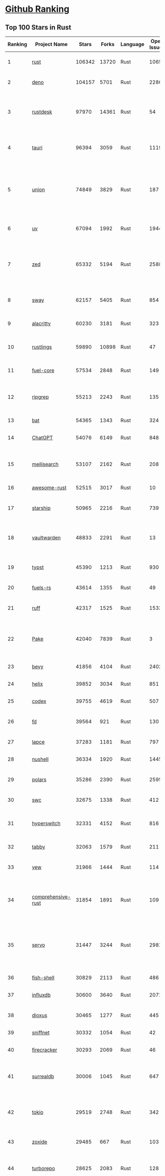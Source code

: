 [Github Ranking](../README.md)
==========

## Top 100 Stars in Rust

| Ranking | Project Name | Stars | Forks | Language | Open Issues | Description | Last Commit |
| ------- | ------------ | ----- | ----- | -------- | ----------- | ----------- | ----------- |
| 1 | [rust](https://github.com/rust-lang/rust) | 106342 | 13720 | Rust | 10658 | Empowering everyone to build reliable and efficient software. | 2025-09-09T18:14:26Z |
| 2 | [deno](https://github.com/denoland/deno) | 104157 | 5701 | Rust | 2286 | A modern runtime for JavaScript and TypeScript. | 2025-09-09T18:14:12Z |
| 3 | [rustdesk](https://github.com/rustdesk/rustdesk) | 97970 | 14361 | Rust | 54 | An open-source remote desktop application designed for self-hosting, as an alternative to TeamViewer. | 2025-09-09T14:03:27Z |
| 4 | [tauri](https://github.com/tauri-apps/tauri) | 96394 | 3059 | Rust | 1119 | Build smaller, faster, and more secure desktop and mobile applications with a web frontend. | 2025-09-09T04:48:33Z |
| 5 | [union](https://github.com/unionlabs/union) | 74849 | 3829 | Rust | 187 | The trust-minimized, zero-knowledge bridging protocol, designed for censorship resistance, extremely high security, and usage in decentralized finance. | 2025-09-09T19:01:10Z |
| 6 | [uv](https://github.com/astral-sh/uv) | 67094 | 1992 | Rust | 1944 | An extremely fast Python package and project manager, written in Rust. | 2025-09-09T17:34:57Z |
| 7 | [zed](https://github.com/zed-industries/zed) | 65332 | 5194 | Rust | 2588 | Code at the speed of thought – Zed is a high-performance, multiplayer code editor from the creators of Atom and Tree-sitter. | 2025-09-09T19:00:25Z |
| 8 | [sway](https://github.com/FuelLabs/sway) | 62157 | 5405 | Rust | 854 | 🌴 Empowering everyone to build reliable and efficient smart contracts. | 2025-09-09T06:20:03Z |
| 9 | [alacritty](https://github.com/alacritty/alacritty) | 60230 | 3181 | Rust | 323 | A cross-platform, OpenGL terminal emulator. | 2025-09-01T17:11:21Z |
| 10 | [rustlings](https://github.com/rust-lang/rustlings) | 59890 | 10898 | Rust | 47 | :crab: Small exercises to get you used to reading and writing Rust code! | 2025-08-21T22:05:36Z |
| 11 | [fuel-core](https://github.com/FuelLabs/fuel-core) | 57534 | 2848 | Rust | 149 | Rust full node implementation of the Fuel v2 protocol. | 2025-09-09T16:24:16Z |
| 12 | [ripgrep](https://github.com/BurntSushi/ripgrep) | 55213 | 2243 | Rust | 135 | ripgrep recursively searches directories for a regex pattern while respecting your gitignore | 2025-09-07T15:09:38Z |
| 13 | [bat](https://github.com/sharkdp/bat) | 54365 | 1343 | Rust | 324 | A cat(1) clone with wings. | 2025-09-04T06:38:23Z |
| 14 | [ChatGPT](https://github.com/lencx/ChatGPT) | 54076 | 6149 | Rust | 848 | 🔮 ChatGPT Desktop Application (Mac, Windows and Linux) | 2024-08-29T17:58:11Z |
| 15 | [meilisearch](https://github.com/meilisearch/meilisearch) | 53107 | 2162 | Rust | 208 | A lightning-fast search engine API bringing AI-powered hybrid search to your sites and applications. | 2025-09-09T19:03:05Z |
| 16 | [awesome-rust](https://github.com/rust-unofficial/awesome-rust) | 52515 | 3017 | Rust | 10 | A curated list of Rust code and resources. | 2025-09-07T16:18:46Z |
| 17 | [starship](https://github.com/starship/starship) | 50965 | 2216 | Rust | 739 | ☄🌌️  The minimal, blazing-fast, and infinitely customizable prompt for any shell! | 2025-09-09T17:11:48Z |
| 18 | [vaultwarden](https://github.com/dani-garcia/vaultwarden) | 48833 | 2291 | Rust | 13 | Unofficial Bitwarden compatible server written in Rust, formerly known as bitwarden_rs | 2025-08-29T11:14:40Z |
| 19 | [typst](https://github.com/typst/typst) | 45390 | 1213 | Rust | 930 | A new markup-based typesetting system that is powerful and easy to learn. | 2025-09-09T15:04:22Z |
| 20 | [fuels-rs](https://github.com/FuelLabs/fuels-rs) | 43614 | 1355 | Rust | 49 | Fuel Network Rust SDK | 2025-08-21T01:32:58Z |
| 21 | [ruff](https://github.com/astral-sh/ruff) | 42317 | 1525 | Rust | 1533 | An extremely fast Python linter and code formatter, written in Rust. | 2025-09-09T18:59:24Z |
| 22 | [Pake](https://github.com/tw93/Pake) | 42040 | 7839 | Rust | 3 | 🤱🏻 Turn any webpage into a desktop app with one command. 🤱🏻 一键打包网页生成轻量桌面应用。 | 2025-09-07T09:54:24Z |
| 23 | [bevy](https://github.com/bevyengine/bevy) | 41856 | 4104 | Rust | 2402 | A refreshingly simple data-driven game engine built in Rust | 2025-09-08T22:39:35Z |
| 24 | [helix](https://github.com/helix-editor/helix) | 39852 | 3034 | Rust | 851 | A post-modern modal text editor. | 2025-09-08T23:03:42Z |
| 25 | [codex](https://github.com/openai/codex) | 39755 | 4619 | Rust | 507 | Lightweight coding agent that runs in your terminal | 2025-09-09T19:00:53Z |
| 26 | [fd](https://github.com/sharkdp/fd) | 39564 | 921 | Rust | 130 | A simple, fast and user-friendly alternative to 'find' | 2025-09-06T01:22:08Z |
| 27 | [lapce](https://github.com/lapce/lapce) | 37283 | 1181 | Rust | 797 | Lightning-fast and Powerful Code Editor written in Rust | 2025-09-09T00:49:45Z |
| 28 | [nushell](https://github.com/nushell/nushell) | 36334 | 1920 | Rust | 1445 | A new type of shell | 2025-09-09T18:51:16Z |
| 29 | [polars](https://github.com/pola-rs/polars) | 35286 | 2390 | Rust | 2595 | Extremely fast Query Engine for DataFrames, written in Rust | 2025-09-09T14:37:06Z |
| 30 | [swc](https://github.com/swc-project/swc) | 32675 | 1338 | Rust | 412 | Rust-based platform for the Web | 2025-09-09T10:43:51Z |
| 31 | [hyperswitch](https://github.com/juspay/hyperswitch) | 32331 | 4152 | Rust | 816 | An open source payments switch written in Rust to make payments fast, reliable and affordable | 2025-09-09T18:29:15Z |
| 32 | [tabby](https://github.com/TabbyML/tabby) | 32063 | 1579 | Rust | 211 | Self-hosted AI coding assistant | 2025-08-26T20:03:41Z |
| 33 | [yew](https://github.com/yewstack/yew) | 31966 | 1444 | Rust | 114 | Rust / Wasm framework for creating reliable and efficient web applications | 2025-09-09T10:35:19Z |
| 34 | [comprehensive-rust](https://github.com/google/comprehensive-rust) | 31854 | 1891 | Rust | 109 | This is the Rust course used by the Android team at Google. It provides you the material to quickly teach Rust. | 2025-09-09T18:03:25Z |
| 35 | [servo](https://github.com/servo/servo) | 31447 | 3244 | Rust | 2981 | Servo aims to empower developers with a lightweight, high-performance alternative for embedding web technologies in applications. | 2025-09-09T14:59:18Z |
| 36 | [fish-shell](https://github.com/fish-shell/fish-shell) | 30829 | 2113 | Rust | 486 | The user-friendly command line shell. | 2025-09-08T09:47:55Z |
| 37 | [influxdb](https://github.com/influxdata/influxdb) | 30600 | 3640 | Rust | 2071 | Scalable datastore for metrics, events, and real-time analytics | 2025-09-09T17:36:34Z |
| 38 | [dioxus](https://github.com/DioxusLabs/dioxus) | 30465 | 1277 | Rust | 445 | Fullstack app framework for web, desktop, and mobile. | 2025-09-09T18:45:16Z |
| 39 | [sniffnet](https://github.com/GyulyVGC/sniffnet) | 30332 | 1054 | Rust | 42 | Comfortably monitor your Internet traffic 🕵️‍♂️ | 2025-09-09T13:27:02Z |
| 40 | [firecracker](https://github.com/firecracker-microvm/firecracker) | 30293 | 2069 | Rust | 46 | Secure and fast microVMs for serverless computing. | 2025-09-09T12:19:49Z |
| 41 | [surrealdb](https://github.com/surrealdb/surrealdb) | 30006 | 1045 | Rust | 647 | A scalable, distributed, collaborative, document-graph database, for the realtime web | 2025-09-09T17:22:48Z |
| 42 | [tokio](https://github.com/tokio-rs/tokio) | 29519 | 2748 | Rust | 342 | A runtime for writing reliable asynchronous applications with Rust. Provides I/O, networking, scheduling, timers, ... | 2025-09-09T13:52:58Z |
| 43 | [zoxide](https://github.com/ajeetdsouza/zoxide) | 29485 | 667 | Rust | 103 | A smarter cd command. Supports all major shells. | 2025-08-22T20:57:21Z |
| 44 | [turborepo](https://github.com/vercel/turborepo) | 28625 | 2083 | Rust | 128 | Build system optimized for JavaScript and TypeScript, written in Rust | 2025-09-09T03:54:00Z |
| 45 | [rust-course](https://github.com/sunface/rust-course) | 28607 | 2463 | Rust | 62 | “连续八年成为全世界最受喜爱的语言，无 GC 也无需手动内存管理、极高的性能和安全性、过程/OO/函数式编程、优秀的包管理、JS 未来基石" — 工作之余的第二语言来试试 Rust 吧。本书拥有全面且深入的讲解、生动贴切的示例、德芙般丝滑的内容，这可能是目前最用心的 Rust 中文学习教程 / Book  | 2025-08-26T01:08:34Z |
| 46 | [linera-protocol](https://github.com/linera-io/linera-protocol) | 28359 | 1898 | Rust | 463 | Main repository for the Linera protocol | 2025-09-09T18:30:59Z |
| 47 | [yazi](https://github.com/sxyazi/yazi) | 28122 | 604 | Rust | 43 | 💥 Blazing fast terminal file manager written in Rust, based on async I/O. | 2025-09-08T15:50:33Z |
| 48 | [just](https://github.com/casey/just) | 27571 | 579 | Rust | 300 | 🤖 Just a command runner | 2025-09-08T19:49:59Z |
| 49 | [iced](https://github.com/iced-rs/iced) | 27541 | 1361 | Rust | 317 | A cross-platform GUI library for Rust, inspired by Elm | 2025-09-08T12:50:50Z |
| 50 | [delta](https://github.com/dandavison/delta) | 27479 | 437 | Rust | 269 | A syntax-highlighting pager for git, diff, grep, and blame output | 2025-08-03T15:43:25Z |
| 51 | [egui](https://github.com/emilk/egui) | 26401 | 1836 | Rust | 820 | egui: an easy-to-use immediate mode GUI in Rust that runs on both web and native | 2025-09-09T14:09:01Z |
| 52 | [zellij](https://github.com/zellij-org/zellij) | 26251 | 806 | Rust | 1186 | A terminal workspace with batteries included | 2025-08-28T15:48:35Z |
| 53 | [hyperfine](https://github.com/sharkdp/hyperfine) | 26106 | 418 | Rust | 41 | A command-line benchmarking tool | 2025-09-04T14:12:20Z |
| 54 | [czkawka](https://github.com/qarmin/czkawka) | 26069 | 824 | Rust | 461 | Multi functional app to find duplicates, empty folders, similar images etc. | 2025-09-08T18:30:37Z |
| 55 | [qdrant](https://github.com/qdrant/qdrant) | 25786 | 1798 | Rust | 348 | Qdrant - High-performance, massive-scale Vector Database and Vector Search Engine for the next generation of AI. Also available in the cloud https://cloud.qdrant.io/ | 2025-09-09T15:18:20Z |
| 56 | [atuin](https://github.com/atuinsh/atuin) | 25708 | 698 | Rust | 357 | ✨ Magical shell history | 2025-09-09T10:24:25Z |
| 57 | [Rocket](https://github.com/rwf2/Rocket) | 25376 | 1612 | Rust | 54 | A web framework for Rust. | 2025-08-31T17:17:07Z |
| 58 | [pingora](https://github.com/cloudflare/pingora) | 25021 | 1465 | Rust | 146 | A library for building fast, reliable and evolvable network services. | 2025-08-29T23:18:36Z |
| 59 | [Rust](https://github.com/TheAlgorithms/Rust) | 24636 | 2446 | Rust | 2 |  All Algorithms implemented in Rust  | 2025-09-08T16:32:39Z |
| 60 | [exa](https://github.com/ogham/exa) | 24133 | 662 | Rust | 196 | A modern replacement for ‘ls’. | 2024-09-24T15:18:09Z |
| 61 | [tools](https://github.com/rome/tools) | 23588 | 651 | Rust | 86 | Unified developer tools for JavaScript, TypeScript, and the web | 2023-09-04T08:42:49Z |
| 62 | [anki](https://github.com/ankitects/anki) | 23586 | 2480 | Rust | 243 | Anki is a smart spaced repetition flashcard program | 2025-09-06T11:17:49Z |
| 63 | [actix-web](https://github.com/actix/actix-web) | 23545 | 1781 | Rust | 188 | Actix Web is a powerful, pragmatic, and extremely fast web framework for Rust. | 2025-09-09T13:15:37Z |
| 64 | [chroma](https://github.com/chroma-core/chroma) | 23178 | 1816 | Rust | 232 | Open-source search and retrieval database for AI applications. | 2025-09-09T19:01:07Z |
| 65 | [axum](https://github.com/tokio-rs/axum) | 23050 | 1236 | Rust | 51 | Ergonomic and modular web framework built with Tokio, Tower, and Hyper | 2025-09-08T22:28:28Z |
| 66 | [difftastic](https://github.com/Wilfred/difftastic) | 22902 | 396 | Rust | 220 | a structural diff that understands syntax 🟥🟩 | 2025-08-29T22:03:37Z |
| 67 | [fnm](https://github.com/Schniz/fnm) | 22077 | 576 | Rust | 280 | 🚀 Fast and simple Node.js version manager, built in Rust | 2025-09-09T18:32:15Z |
| 68 | [tree-sitter](https://github.com/tree-sitter/tree-sitter) | 21963 | 2051 | Rust | 114 | An incremental parsing system for programming tools | 2025-09-09T07:13:36Z |
| 69 | [wezterm](https://github.com/wezterm/wezterm) | 21745 | 989 | Rust | 1267 | A GPU-accelerated cross-platform terminal emulator and multiplexer written by @wez and implemented in Rust | 2025-09-09T14:05:13Z |
| 70 | [coreutils](https://github.com/uutils/coreutils) | 21360 | 1542 | Rust | 342 | Cross-platform Rust rewrite of the GNU coreutils | 2025-09-09T18:03:04Z |
| 71 | [Graphite](https://github.com/GraphiteEditor/Graphite) | 21059 | 886 | Rust | 298 | An open source graphics editor for 2025: comprehensive 2D content creation tool suite for graphic design, digital art, and interactive real-time motion graphics — featuring node-based procedural editing | 2025-09-09T17:35:50Z |
| 72 | [sonic](https://github.com/valeriansaliou/sonic) | 20971 | 605 | Rust | 64 | 🦔 Fast, lightweight & schema-less search backend. An alternative to Elasticsearch that runs on a few MBs of RAM. | 2025-01-06T21:19:17Z |
| 73 | [biome](https://github.com/biomejs/biome) | 20969 | 690 | Rust | 271 | A toolchain for web projects, aimed to provide functionalities to maintain them. Biome offers formatter and linter, usable via CLI and LSP. | 2025-09-09T18:53:52Z |
| 74 | [gitui](https://github.com/gitui-org/gitui) | 20490 | 645 | Rust | 204 | Blazing 💥 fast terminal-ui for git written in rust 🦀 | 2025-09-09T02:07:29Z |
| 75 | [RustPython](https://github.com/RustPython/RustPython) | 20485 | 1342 | Rust | 328 | A Python Interpreter written in Rust | 2025-09-08T13:25:33Z |
| 76 | [slint](https://github.com/slint-ui/slint) | 20299 | 736 | Rust | 734 | Slint is an open-source declarative GUI toolkit to build native user interfaces for Rust, C++, JavaScript, or Python apps. | 2025-09-09T18:11:44Z |
| 77 | [mdBook](https://github.com/rust-lang/mdBook) | 20281 | 1763 | Rust | 522 | Create book from markdown files. Like Gitbook but implemented in Rust | 2025-09-08T17:41:32Z |
| 78 | [vector](https://github.com/vectordotdev/vector) | 20261 | 1852 | Rust | 1961 | A high-performance observability data pipeline. | 2025-09-09T16:58:54Z |
| 79 | [gleam](https://github.com/gleam-lang/gleam) | 20232 | 861 | Rust | 173 | ⭐️ A friendly language for building type-safe, scalable systems! | 2025-09-09T14:49:40Z |
| 80 | [jj](https://github.com/jj-vcs/jj) | 20125 | 707 | Rust | 573 | A Git-compatible VCS that is both simple and powerful | 2025-09-09T09:53:57Z |
| 81 | [wasmer](https://github.com/wasmerio/wasmer) | 20011 | 909 | Rust | 223 | 🚀 Fast, secure, lightweight containers based on WebAssembly | 2025-09-09T05:23:46Z |
| 82 | [xi-editor](https://github.com/xi-editor/xi-editor) | 19837 | 704 | Rust | 135 | A modern editor with a backend written in Rust. | 2024-03-19T00:11:37Z |
| 83 | [neon](https://github.com/neondatabase/neon) | 19664 | 768 | Rust | 285 | Neon: Serverless Postgres. We separated storage and compute to offer autoscaling, code-like database branching, and scale to zero. | 2025-09-02T17:56:34Z |
| 84 | [goose](https://github.com/block/goose) | 19415 | 1690 | Rust | 298 | an open source, extensible AI agent that goes beyond code suggestions - install, execute, edit, and test with any LLM | 2025-09-09T18:56:41Z |
| 85 | [mise](https://github.com/jdx/mise) | 19110 | 627 | Rust | 26 | dev tools, env vars, task runner | 2025-09-09T17:27:56Z |
| 86 | [leptos](https://github.com/leptos-rs/leptos) | 19055 | 788 | Rust | 92 | Build fast web applications with Rust. | 2025-09-08T20:05:18Z |
| 87 | [Bend](https://github.com/HigherOrderCO/Bend) | 18999 | 467 | Rust | 96 | A massively parallel, high-level programming language | 2025-06-03T17:36:56Z |
| 88 | [cube](https://github.com/cube-js/cube) | 18871 | 1886 | Rust | 624 | 📊 Cube’s universal semantic layer platform is the next evolution of OLAP technology for AI, BI, spreadsheets, and embedded analytics | 2025-09-09T17:20:45Z |
| 89 | [relay](https://github.com/facebook/relay) | 18853 | 1865 | Rust | 601 | Relay is a JavaScript framework for building data-driven React applications. | 2025-09-09T00:03:17Z |
| 90 | [spotify-tui](https://github.com/Rigellute/spotify-tui) | 18507 | 560 | Rust | 273 | Spotify for the terminal written in Rust 🚀 | 2024-04-04T15:03:12Z |
| 91 | [candle](https://github.com/huggingface/candle) | 18046 | 1211 | Rust | 443 | Minimalist ML framework for Rust | 2025-09-09T17:12:42Z |
| 92 | [fhevm](https://github.com/zama-ai/fhevm) | 18003 | 757 | Rust | 10 | FHEVM, a full-stack framework for integrating Fully Homomorphic Encryption (FHE) with blockchain applications | 2025-09-09T15:39:32Z |
| 93 | [RustScan](https://github.com/bee-san/RustScan) | 17978 | 1187 | Rust | 30 | 🤖 The Modern Port Scanner 🤖 | 2025-09-04T13:00:05Z |
| 94 | [universal-android-debloater](https://github.com/0x192/universal-android-debloater) | 17788 | 917 | Rust | 466 | Cross-platform GUI written in Rust using ADB to debloat non-rooted android devices. Improve your privacy, the security and battery life of your device. | 2024-08-02T16:16:12Z |
| 95 | [hurl](https://github.com/Orange-OpenSource/hurl) | 17574 | 688 | Rust | 194 | Hurl, run and test HTTP requests with plain text. | 2025-09-09T11:24:31Z |
| 96 | [SpacetimeDB](https://github.com/clockworklabs/SpacetimeDB) | 17409 | 598 | Rust | 484 | Multiplayer at the speed of light | 2025-09-09T18:21:22Z |
| 97 | [eza](https://github.com/eza-community/eza) | 17241 | 316 | Rust | 216 | A modern alternative to ls | 2025-09-08T22:05:53Z |
| 98 | [ruffle](https://github.com/ruffle-rs/ruffle) | 17173 | 911 | Rust | 5227 | A Flash Player emulator written in Rust | 2025-09-09T16:53:35Z |
| 99 | [wasmtime](https://github.com/bytecodealliance/wasmtime) | 16846 | 1500 | Rust | 739 | A lightweight WebAssembly runtime that is fast, secure, and standards-compliant | 2025-09-09T18:47:56Z |
| 100 | [diem](https://github.com/diem/diem) | 16696 | 2580 | Rust | 357 | Diem’s mission is to build a trusted and innovative financial network that empowers people and businesses around the world. | 2025-09-09T05:01:18Z |

